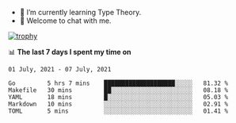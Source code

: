 <!--
### Hi there 👋

- 🤔 I was learning formal verification with Coq formally, but want to **build things** now.
- 😬 I am broadly interested in **computer systems** and **programming languages** (just a beginner 🥺).
- 🤩 (I hope I can) code for fun!

<img src="https://github-readme-stats.vercel.app/api?username=xxchan&show_icons=true&icon_color=0366d6&text_color=24292e&bg_color=ffffff&hide_title=true" />

---
-->


- 🌱 I’m currently learning Type Theory.
- 💬 Welcome to chat with me.


[![trophy](https://github-profile-trophy.vercel.app/?username=xxchan&theme=flat)](https://github.com/xxchan)


📊 **The last 7 days I spent my time on** 

<!--START_SECTION:waka-->
```text
01 July, 2021 - 07 July, 2021

Go         5 hrs 7 mins    ████████████████████░░░░░   81.32 % 
Makefile   30 mins         ██░░░░░░░░░░░░░░░░░░░░░░░   08.18 % 
YAML       18 mins         █░░░░░░░░░░░░░░░░░░░░░░░░   05.03 % 
Markdown   10 mins         ░░░░░░░░░░░░░░░░░░░░░░░░░   02.91 % 
TOML       5 mins          ░░░░░░░░░░░░░░░░░░░░░░░░░   01.41 %
```
<!--END_SECTION:waka-->

<!--
**xxchan/xxchan** is a ✨ _special_ ✨ repository because its `README.md` (this file) appears on your GitHub profile.

Here are some ideas to get you started:

- 🔭 I’m currently working on ...
- 🌱 I’m currently learning ...
- 👯 I’m looking to collaborate on ...
- 🤔 I’m looking for help with ...
- 💬 Ask me about ...
- 📫 How to reach me: ...
- 😄 Pronouns: ...
- ⚡ Fun fact: ...
-->
